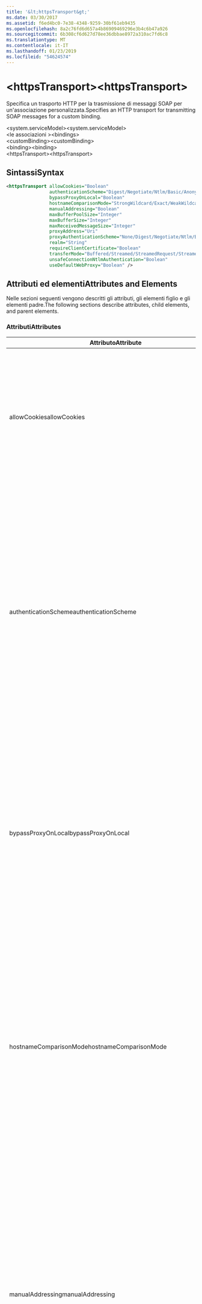 ```yaml
---
title: '&lt;httpsTransport&gt;'
ms.date: 03/30/2017
ms.assetid: f6ed4bc0-7e38-4348-9259-30bf61eb9435
ms.openlocfilehash: 8a2c76fd6d657a4b86909469296e3b4c6b47a926
ms.sourcegitcommit: 6b308cf6d627d78ee36dbbae8972a310ac7fd6c8
ms.translationtype: MT
ms.contentlocale: it-IT
ms.lasthandoff: 01/23/2019
ms.locfileid: "54624574"
---
```

# <a name="lthttpstransportgt"></a><span data-ttu-id="3428c-102">&lt;httpsTransport&gt;</span><span class="sxs-lookup"><span data-stu-id="3428c-102">&lt;httpsTransport&gt;</span></span>
<span data-ttu-id="3428c-103">Specifica un trasporto HTTP per la trasmissione di messaggi SOAP per un'associazione personalizzata.</span><span class="sxs-lookup"><span data-stu-id="3428c-103">Specifies an HTTP transport for transmitting SOAP messages for a custom binding.</span></span>  
  
 <span data-ttu-id="3428c-104">\<system.serviceModel></span><span class="sxs-lookup"><span data-stu-id="3428c-104">\<system.serviceModel></span></span>  
<span data-ttu-id="3428c-105">\<le associazioni ></span><span class="sxs-lookup"><span data-stu-id="3428c-105">\<bindings></span></span>  
<span data-ttu-id="3428c-106">\<customBinding></span><span class="sxs-lookup"><span data-stu-id="3428c-106">\<customBinding></span></span>  
<span data-ttu-id="3428c-107">\<binding></span><span class="sxs-lookup"><span data-stu-id="3428c-107">\<binding></span></span>  
<span data-ttu-id="3428c-108">\<httpsTransport></span><span class="sxs-lookup"><span data-stu-id="3428c-108">\<httpsTransport></span></span>  
  
## <a name="syntax"></a><span data-ttu-id="3428c-109">Sintassi</span><span class="sxs-lookup"><span data-stu-id="3428c-109">Syntax</span></span>  
  
```xml  
<httpsTransport allowCookies="Boolean"
                authenticationScheme="Digest/Negotiate/Ntlm/Basic/Anonymous"
                bypassProxyOnLocal="Boolean"
                hostnameComparisonMode="StrongWildcard/Exact/WeakWildcard"
                manualAddressing="Boolean"
                maxBufferPoolSize="Integer"
                maxBufferSize="Integer"
                maxReceivedMessageSize="Integer"
                proxyAddress="Uri"
                proxyAuthenticationScheme="None/Digest/Negotiate/Ntlm/Basic/Anonymous"
                realm="String"
                requireClientCertificate="Boolean"
                transferMode="Buffered/Streamed/StreamedRequest/StreamedResponse"
                unsafeConnectionNtlmAuthentication="Boolean"
                useDefaultWebProxy="Boolean" />
```  
  
## <a name="attributes-and-elements"></a><span data-ttu-id="3428c-110">Attributi ed elementi</span><span class="sxs-lookup"><span data-stu-id="3428c-110">Attributes and Elements</span></span>  
 <span data-ttu-id="3428c-111">Nelle sezioni seguenti vengono descritti gli attributi, gli elementi figlio e gli elementi padre.</span><span class="sxs-lookup"><span data-stu-id="3428c-111">The following sections describe attributes, child elements, and parent elements.</span></span>  
  
### <a name="attributes"></a><span data-ttu-id="3428c-112">Attributi</span><span class="sxs-lookup"><span data-stu-id="3428c-112">Attributes</span></span>  
  
|<span data-ttu-id="3428c-113">Attributo</span><span class="sxs-lookup"><span data-stu-id="3428c-113">Attribute</span></span>|<span data-ttu-id="3428c-114">Descrizione</span><span class="sxs-lookup"><span data-stu-id="3428c-114">Description</span></span>|  
|---------------|-----------------|  
|<span data-ttu-id="3428c-115">allowCookies</span><span class="sxs-lookup"><span data-stu-id="3428c-115">allowCookies</span></span>|<span data-ttu-id="3428c-116">Valore booleano che specifica se il client accetta cookie e li propaga alle richieste future.</span><span class="sxs-lookup"><span data-stu-id="3428c-116">A Boolean value that specifies whether the client accepts cookies and propagates them on future requests.</span></span> <span data-ttu-id="3428c-117">Il valore predefinito è `false`.</span><span class="sxs-lookup"><span data-stu-id="3428c-117">The default is `false`.</span></span><br /><br /> <span data-ttu-id="3428c-118">È possibile usare questo attributo quando si interagisce con servizi Web ASMX che usano cookie.</span><span class="sxs-lookup"><span data-stu-id="3428c-118">You can use this attribute when you interact with ASMX Web services that use cookies.</span></span> <span data-ttu-id="3428c-119">In questo modo i cookie restituiti dal server vengono copiati automaticamente in tutte le richieste client future per quel servizio.</span><span class="sxs-lookup"><span data-stu-id="3428c-119">In this way, you can be sure that the cookies returned from the server are automatically copied to all future client requests for that service.</span></span>|  
|<span data-ttu-id="3428c-120">authenticationScheme</span><span class="sxs-lookup"><span data-stu-id="3428c-120">authenticationScheme</span></span>|<span data-ttu-id="3428c-121">Specifica il protocollo usato per autenticare le richieste del client elaborate da un listener HTTP.</span><span class="sxs-lookup"><span data-stu-id="3428c-121">Specifies the protocol used to authenticate client requests being processed by an HTTP listener.</span></span> <span data-ttu-id="3428c-122">Di seguito vengono elencati i valori validi:</span><span class="sxs-lookup"><span data-stu-id="3428c-122">Valid values include the following:</span></span><br /><br /> <span data-ttu-id="3428c-123">-Digest: Specifica l'autenticazione digest.</span><span class="sxs-lookup"><span data-stu-id="3428c-123">-   Digest: Specifies digest authentication.</span></span><br /><span data-ttu-id="3428c-124">-Negotiate: Negozia con il client per determinare lo schema di autenticazione.</span><span class="sxs-lookup"><span data-stu-id="3428c-124">-   Negotiate: Negotiates with the client to determine the authentication scheme.</span></span> <span data-ttu-id="3428c-125">Viene usato se il client e il server supportano entrambi Kerberos; in caso contrario, viene usato NTLM.</span><span class="sxs-lookup"><span data-stu-id="3428c-125">If both client and server support Kerberos, it is used; otherwise, NTLM is used.</span></span><br /><span data-ttu-id="3428c-126">-Ntlm: Specifica l'autenticazione NTLM.</span><span class="sxs-lookup"><span data-stu-id="3428c-126">-   Ntlm: Specifies NTLM authentication.</span></span><br /><span data-ttu-id="3428c-127">-Base: Specifica l'autenticazione di base.</span><span class="sxs-lookup"><span data-stu-id="3428c-127">-   Basic: Specifies basic authentication.</span></span><br /><span data-ttu-id="3428c-128">-Anonimo: Consente di specificare l'autenticazione anonima.</span><span class="sxs-lookup"><span data-stu-id="3428c-128">-   Anonymous: Specifies anonymous authentication.</span></span><br /><br /> <span data-ttu-id="3428c-129">Il valore predefinito è Anonymous.</span><span class="sxs-lookup"><span data-stu-id="3428c-129">The default is Anonymous.</span></span> <span data-ttu-id="3428c-130">L'attributo è di tipo <xref:System.Net.AuthenticationSchemes>.</span><span class="sxs-lookup"><span data-stu-id="3428c-130">This attribute is of type <xref:System.Net.AuthenticationSchemes>.</span></span> <span data-ttu-id="3428c-131">Questo attributo può essere impostato solo una volta.</span><span class="sxs-lookup"><span data-stu-id="3428c-131">This attribute can only be set once.</span></span>|  
|<span data-ttu-id="3428c-132">bypassProxyOnLocal</span><span class="sxs-lookup"><span data-stu-id="3428c-132">bypassProxyOnLocal</span></span>|<span data-ttu-id="3428c-133">Valore booleano che indica se ignorare il server proxy per indirizzi locali.</span><span class="sxs-lookup"><span data-stu-id="3428c-133">A Boolean value that indicates whether to bypass the proxy server for local addresses.</span></span> <span data-ttu-id="3428c-134">Il valore predefinito è `false`.</span><span class="sxs-lookup"><span data-stu-id="3428c-134">The default is `false`.</span></span><br /><br /> <span data-ttu-id="3428c-135">Un indirizzo locale corrisponde a un indirizzo che si trova nella rete LAN o nell'Intranet locale.</span><span class="sxs-lookup"><span data-stu-id="3428c-135">A local address is one that is on the local LAN or intranet.</span></span><br /><br /> <span data-ttu-id="3428c-136">Windows Communication Foundation (WCF) ignora sempre il proxy se l'indirizzo del servizio inizia con `http://localhost`.</span><span class="sxs-lookup"><span data-stu-id="3428c-136">Windows Communication Foundation (WCF) always ignores the proxy if the service address begins with `http://localhost`.</span></span><br /><br /> <span data-ttu-id="3428c-137">È necessario usare il nome host invece di localhost se si desidera che i client passino da un proxy quando comunicano con servizi nello stesso computer.</span><span class="sxs-lookup"><span data-stu-id="3428c-137">You should use the host name rather than localhost if you want clients to go through a proxy when talking to services on the same machine.</span></span>|  
|<span data-ttu-id="3428c-138">hostnameComparisonMode</span><span class="sxs-lookup"><span data-stu-id="3428c-138">hostnameComparisonMode</span></span>|<span data-ttu-id="3428c-139">Specifica la modalità di confronto del nome host HTTP usata per analizzare gli URI.</span><span class="sxs-lookup"><span data-stu-id="3428c-139">Specifies the HTTP hostname comparison mode used to parse URIs.</span></span> <span data-ttu-id="3428c-140">I valori validi sono:</span><span class="sxs-lookup"><span data-stu-id="3428c-140">Valid values are,</span></span><br /><br /> <span data-ttu-id="3428c-141">-StrongWildcard: ("+") corrisponde a tutti i possibili nomi host nel contesto dello schema specificato, porta e relativo URI.</span><span class="sxs-lookup"><span data-stu-id="3428c-141">-   StrongWildcard: ("+") matches all possible hostnames in the context of the specified scheme, port and relative URI.</span></span><br /><span data-ttu-id="3428c-142">-Valore esatto: senza caratteri jolly</span><span class="sxs-lookup"><span data-stu-id="3428c-142">-   Exact: no wildcards</span></span><br /><span data-ttu-id="3428c-143">-WeakWildcard: ("\*") corrisponde a qualsiasi nome host possibile nel contesto dello schema specificato, porta e relativo UIR che non sono stati associati in modo esplicito o tramite il meccanismo di carattere jolly complesso.</span><span class="sxs-lookup"><span data-stu-id="3428c-143">-   WeakWildcard: ("\*") matches all possible hostname in the context of the specified scheme, port and relative UIR that have not been matched explicitly or through the strong wildcard mechanism.</span></span><br /><br /> <span data-ttu-id="3428c-144">L'impostazione predefinita è StrongWildcard.</span><span class="sxs-lookup"><span data-stu-id="3428c-144">The default is StrongWildcard.</span></span> <span data-ttu-id="3428c-145">L'attributo è di tipo `System.ServiceModel.HostnameComparison`.</span><span class="sxs-lookup"><span data-stu-id="3428c-145">This attribute is of type `System.ServiceModel.HostnameComparison`.</span></span>|  
|<span data-ttu-id="3428c-146">manualAddressing</span><span class="sxs-lookup"><span data-stu-id="3428c-146">manualAddressing</span></span>|<span data-ttu-id="3428c-147">Valore booleano che consente all'utente di assumere il controllo dell'indirizzamento dei messaggi.</span><span class="sxs-lookup"><span data-stu-id="3428c-147">A Boolean value that enables the user to take control of message addressing.</span></span> <span data-ttu-id="3428c-148">Questa proprietà viene usata in genere in scenari di router, in cui è l'applicazione a determinare a quale delle tante destinazioni inviare un messaggio.</span><span class="sxs-lookup"><span data-stu-id="3428c-148">This property is usually used in router scenarios, where the application determines which one of several destinations to send a message to.</span></span><br /><br /> <span data-ttu-id="3428c-149">Quando è impostato su `true`, il canale presuppone che il messaggio sia già stato indirizzato e non aggiunge ulteriori informazioni.</span><span class="sxs-lookup"><span data-stu-id="3428c-149">When set to `true`, the channel assumes the message has already been addressed and does not add any additional information to it.</span></span> <span data-ttu-id="3428c-150">L'utente può indirizzare quindi individualmente ogni messaggio.</span><span class="sxs-lookup"><span data-stu-id="3428c-150">The user can then address every message individually.</span></span><br /><br /> <span data-ttu-id="3428c-151">Quando è impostato su `false`, il meccanismo di indirizzamento predefinito di Windows Communication Foundation (WCF) crea automaticamente indirizzi per tutti i messaggi.</span><span class="sxs-lookup"><span data-stu-id="3428c-151">When set to `false`, the default Windows Communication Foundation (WCF) addressing mechanism automatically creates addresses for all messages.</span></span><br /><br /> <span data-ttu-id="3428c-152">Il valore predefinito è `false`.</span><span class="sxs-lookup"><span data-stu-id="3428c-152">The default is `false`.</span></span>|  
|<span data-ttu-id="3428c-153">maxBufferPoolSize</span><span class="sxs-lookup"><span data-stu-id="3428c-153">maxBufferPoolSize</span></span>|<span data-ttu-id="3428c-154">Numero intero positivo che specifica la dimensione massima del pool di buffer.</span><span class="sxs-lookup"><span data-stu-id="3428c-154">A positive integer that specifies the maximum size of the buffer pool.</span></span> <span data-ttu-id="3428c-155">Il valore predefinito è 524288.</span><span class="sxs-lookup"><span data-stu-id="3428c-155">The default is 524288.</span></span><br /><br /> <span data-ttu-id="3428c-156">Molte parti di WCF usano buffer.</span><span class="sxs-lookup"><span data-stu-id="3428c-156">Many parts of WCF use buffers.</span></span> <span data-ttu-id="3428c-157">La creazione e l'eliminazione dei buffer a ogni relativo uso sono operazioni onerose, analogamente a quelle di Garbage Collection dei buffer.</span><span class="sxs-lookup"><span data-stu-id="3428c-157">Creating and destroying buffers each time they are used is expensive, and garbage collection for buffers is also expensive.</span></span> <span data-ttu-id="3428c-158">Quando si usa un pool di buffer è possibile prelevare un buffer dal pool, usarlo e, al termine delle operazioni, riporlo nel pool.</span><span class="sxs-lookup"><span data-stu-id="3428c-158">With buffer pools, you can take a buffer from the pool, use it, and return it to the pool once you are done.</span></span> <span data-ttu-id="3428c-159">In questo modo è possibile evitare il sovraccarico dovuto alla creazione e all'eliminazione dei buffer.</span><span class="sxs-lookup"><span data-stu-id="3428c-159">Thus the overhead in creating and destroying buffers is avoided.</span></span>|  
|<span data-ttu-id="3428c-160">maxBufferSize</span><span class="sxs-lookup"><span data-stu-id="3428c-160">maxBufferSize</span></span>|<span data-ttu-id="3428c-161">Numero intero positivo che specifica la dimensione massima del buffer.</span><span class="sxs-lookup"><span data-stu-id="3428c-161">A positive integer that specifies the maximum size of the buffer.</span></span> <span data-ttu-id="3428c-162">L'impostazione predefinita è 524288.</span><span class="sxs-lookup"><span data-stu-id="3428c-162">The default is 524288</span></span>|  
|<span data-ttu-id="3428c-163">maxReceivedMessageSize</span><span class="sxs-lookup"><span data-stu-id="3428c-163">maxReceivedMessageSize</span></span>|<span data-ttu-id="3428c-164">Numero intero positivo che specifica la dimensione massima consentita del messaggio che può essere ricevuto.</span><span class="sxs-lookup"><span data-stu-id="3428c-164">A positive integer that specifies the maximum allowable message size that can be received.</span></span> <span data-ttu-id="3428c-165">Il valore predefinito è 65536.</span><span class="sxs-lookup"><span data-stu-id="3428c-165">The default is 65536.</span></span>|  
|<span data-ttu-id="3428c-166">proxyAddress</span><span class="sxs-lookup"><span data-stu-id="3428c-166">proxyAddress</span></span>|<span data-ttu-id="3428c-167">URI che specifica l'indirizzo del proxy HTTP.</span><span class="sxs-lookup"><span data-stu-id="3428c-167">A URI that specifies the address of the HTTP proxy.</span></span> <span data-ttu-id="3428c-168">Se `useSystemWebProxy` è `true`, questa impostazione deve essere `null`.</span><span class="sxs-lookup"><span data-stu-id="3428c-168">If `useSystemWebProxy` is `true`, this setting must be `null`.</span></span> <span data-ttu-id="3428c-169">Il valore predefinito è `null`.</span><span class="sxs-lookup"><span data-stu-id="3428c-169">The default is `null`.</span></span>|  
|<span data-ttu-id="3428c-170">proxyAuthenticationScheme</span><span class="sxs-lookup"><span data-stu-id="3428c-170">proxyAuthenticationScheme</span></span>|<span data-ttu-id="3428c-171">Specifica il protocollo usato per l'autenticazione delle richieste client elaborate da un proxy HTTP.</span><span class="sxs-lookup"><span data-stu-id="3428c-171">Specifies the protocol used for authenticating client requests being processed by an HTTP proxy.</span></span> <span data-ttu-id="3428c-172">Di seguito vengono elencati i valori validi:</span><span class="sxs-lookup"><span data-stu-id="3428c-172">Valid values include the following:</span></span><br /><br /> <span data-ttu-id="3428c-173">-None: Viene eseguita alcuna autenticazione.</span><span class="sxs-lookup"><span data-stu-id="3428c-173">-   None: No authentication is performed.</span></span><br /><span data-ttu-id="3428c-174">-Digest: Specifica l'autenticazione digest.</span><span class="sxs-lookup"><span data-stu-id="3428c-174">-   Digest: Specifies digest authentication.</span></span><br /><span data-ttu-id="3428c-175">-Negotiate: Negozia con il client per determinare lo schema di autenticazione.</span><span class="sxs-lookup"><span data-stu-id="3428c-175">-   Negotiate: Negotiates with the client to determine the authentication scheme.</span></span> <span data-ttu-id="3428c-176">Viene usato se il client e il server supportano entrambi Kerberos; in caso contrario, viene usato NTLM.</span><span class="sxs-lookup"><span data-stu-id="3428c-176">If both client and server support Kerberos, it is used; otherwise, NTLM is used.</span></span><br /><span data-ttu-id="3428c-177">-Ntlm: Specifica l'autenticazione NTLM.</span><span class="sxs-lookup"><span data-stu-id="3428c-177">-   Ntlm: Specifies NTLM authentication.</span></span><br /><span data-ttu-id="3428c-178">-Base: Specifica l'autenticazione di base.</span><span class="sxs-lookup"><span data-stu-id="3428c-178">-   Basic: Specifies basic authentication.</span></span><br /><span data-ttu-id="3428c-179">-Anonimo: Consente di specificare l'autenticazione anonima.</span><span class="sxs-lookup"><span data-stu-id="3428c-179">-   Anonymous: Specifies anonymous authentication.</span></span><br /><br /> <span data-ttu-id="3428c-180">Il valore predefinito è Anonymous.</span><span class="sxs-lookup"><span data-stu-id="3428c-180">The default is Anonymous.</span></span> <span data-ttu-id="3428c-181">L'attributo è di tipo <xref:System.Net.AuthenticationSchemes>.</span><span class="sxs-lookup"><span data-stu-id="3428c-181">This attribute is of type <xref:System.Net.AuthenticationSchemes>.</span></span> <span data-ttu-id="3428c-182">Si noti che `IntegratedWindowsAuthentication` non è supportato.</span><span class="sxs-lookup"><span data-stu-id="3428c-182">Note that `IntegratedWindowsAuthentication` is not supported.</span></span>|  
|<span data-ttu-id="3428c-183">realm</span><span class="sxs-lookup"><span data-stu-id="3428c-183">realm</span></span>|<span data-ttu-id="3428c-184">Stringa che specifica l'area di autenticazione da usare sul proxy/server.</span><span class="sxs-lookup"><span data-stu-id="3428c-184">A string that specifies the realm to use on the proxy/server.</span></span> <span data-ttu-id="3428c-185">Il valore predefinito è una stringa vuota.</span><span class="sxs-lookup"><span data-stu-id="3428c-185">The default is an empty string.</span></span><br /><br /> <span data-ttu-id="3428c-186">I server usano aree di autenticazione per separare risorse protette.</span><span class="sxs-lookup"><span data-stu-id="3428c-186">Servers use realms to partition protected resources.</span></span> <span data-ttu-id="3428c-187">Ogni partizione può avere schema di autenticazione e/o database di autorizzazione propri.</span><span class="sxs-lookup"><span data-stu-id="3428c-187">Each partition can have its own authentication scheme and/or authorization database.</span></span> <span data-ttu-id="3428c-188">Le aree vengono usate solo per l'autenticazione di base e classificata.</span><span class="sxs-lookup"><span data-stu-id="3428c-188">Realms are used only for basic and digest authentication.</span></span> <span data-ttu-id="3428c-189">Se un client viene autenticato correttamente, l'autenticazione è valida per tutte le risorse in una determinata area.</span><span class="sxs-lookup"><span data-stu-id="3428c-189">After a client successfully authenticates, the authentication is valid for all resources in a given realm.</span></span> <span data-ttu-id="3428c-190">Per una descrizione dettagliata delle aree, vedere RFC 2617 al [sito Web IETF](https://www.ietf.org).</span><span class="sxs-lookup"><span data-stu-id="3428c-190">For a detailed description of realms, see RFC 2617 at the [IETF website](https://www.ietf.org).</span></span>|  
|<span data-ttu-id="3428c-191">requireClientCertificate</span><span class="sxs-lookup"><span data-stu-id="3428c-191">requireClientCertificate</span></span>|<span data-ttu-id="3428c-192">Valore booleano che specifica se il server richiede al client di fornire un certificato client come parte dell'handshake HTTPS.</span><span class="sxs-lookup"><span data-stu-id="3428c-192">A Boolean value that specifies if the server requires the client to provide a client certificate as part of the HTTPS handshake.</span></span> <span data-ttu-id="3428c-193">Il valore predefinito è `false`.</span><span class="sxs-lookup"><span data-stu-id="3428c-193">The default is `false`.</span></span>|  
|<span data-ttu-id="3428c-194">transferMode</span><span class="sxs-lookup"><span data-stu-id="3428c-194">transferMode</span></span>|<span data-ttu-id="3428c-195">Specifica se i messaggi vengono memorizzati nel buffer o inviati nel flusso in una richiesta o una risposta.</span><span class="sxs-lookup"><span data-stu-id="3428c-195">Specifies whether messages are buffered or streamed or a request or response.</span></span> <span data-ttu-id="3428c-196">Di seguito vengono elencati i valori validi:</span><span class="sxs-lookup"><span data-stu-id="3428c-196">Valid values include the following:</span></span><br /><br /> <span data-ttu-id="3428c-197">-Memorizzato nel buffer: I messaggi di richiesta e risposta vengono memorizzati nel buffer.</span><span class="sxs-lookup"><span data-stu-id="3428c-197">-   Buffered: The request and response messages are buffered.</span></span><br /><span data-ttu-id="3428c-198">-Trasmessi: I messaggi di richiesta e risposta sono state trasmesse.</span><span class="sxs-lookup"><span data-stu-id="3428c-198">-   Streamed: The request and response messages are streamed.</span></span><br /><span data-ttu-id="3428c-199">-StreamedRequest: Il messaggio di richiesta viene inviato nel flusso e quello di risposta viene memorizzato nel buffer.</span><span class="sxs-lookup"><span data-stu-id="3428c-199">-   StreamedRequest: The request message is streamed and the response message is buffered.</span></span><br /><span data-ttu-id="3428c-200">-StreamedResponse: Il messaggio di richiesta viene memorizzato nel buffer e quello di risposta viene inviato nel flusso.</span><span class="sxs-lookup"><span data-stu-id="3428c-200">-   StreamedResponse: The request message is buffered and the response message is streamed.</span></span><br /><br /> <span data-ttu-id="3428c-201">L'impostazione predefinita è Buffered.</span><span class="sxs-lookup"><span data-stu-id="3428c-201">The default is Buffered.</span></span> <span data-ttu-id="3428c-202">L'attributo è di tipo <xref:System.ServiceModel.TransferMode>.</span><span class="sxs-lookup"><span data-stu-id="3428c-202">This attribute is of type <xref:System.ServiceModel.TransferMode>.</span></span>|  
|<span data-ttu-id="3428c-203">unsafeConnectionNtlmAuthentication</span><span class="sxs-lookup"><span data-stu-id="3428c-203">unsafeConnectionNtlmAuthentication</span></span>|<span data-ttu-id="3428c-204">Valore che specifica se nel server viene attivata la condivisione di connessioni non sicure.</span><span class="sxs-lookup"><span data-stu-id="3428c-204">A Boolean value that specifies whether Unsafe Connection Sharing is enabled on the server.</span></span> <span data-ttu-id="3428c-205">Il valore predefinito è `false`.</span><span class="sxs-lookup"><span data-stu-id="3428c-205">The default is `false`.</span></span> <span data-ttu-id="3428c-206">Se abilitata, l'autenticazione NTLM viene eseguita una volta su ogni connessione TCP.</span><span class="sxs-lookup"><span data-stu-id="3428c-206">If enabled, NTLM authentication is performed once on each TCP connection.</span></span>|  
|<span data-ttu-id="3428c-207">useDefaultWebProxy</span><span class="sxs-lookup"><span data-stu-id="3428c-207">useDefaultWebProxy</span></span>|<span data-ttu-id="3428c-208">Valore booleano che specifica se vengono usate le impostazioni proxy a livello di computer anziché le impostazioni utente specifiche.</span><span class="sxs-lookup"><span data-stu-id="3428c-208">A Boolean value that specifies whether the machine-wide proxy settings are used rather than the user specific settings.</span></span> <span data-ttu-id="3428c-209">Il valore predefinito è `true`.</span><span class="sxs-lookup"><span data-stu-id="3428c-209">The default is `true`.</span></span>|  
  
### <a name="child-elements"></a><span data-ttu-id="3428c-210">Elementi figlio</span><span class="sxs-lookup"><span data-stu-id="3428c-210">Child Elements</span></span>  
 <span data-ttu-id="3428c-211">Nessuno.</span><span class="sxs-lookup"><span data-stu-id="3428c-211">None.</span></span>  
  
### <a name="parent-elements"></a><span data-ttu-id="3428c-212">Elementi padre</span><span class="sxs-lookup"><span data-stu-id="3428c-212">Parent Elements</span></span>  
  
|<span data-ttu-id="3428c-213">Elemento</span><span class="sxs-lookup"><span data-stu-id="3428c-213">Element</span></span>|<span data-ttu-id="3428c-214">Descrizione</span><span class="sxs-lookup"><span data-stu-id="3428c-214">Description</span></span>|  
|-------------|-----------------|  
|[<span data-ttu-id="3428c-215">\<binding></span><span class="sxs-lookup"><span data-stu-id="3428c-215">\<binding></span></span>](../../../../../docs/framework/misc/binding.md)|<span data-ttu-id="3428c-216">Definisce tutte le funzionalità di associazione dell'associazione personalizzata.</span><span class="sxs-lookup"><span data-stu-id="3428c-216">Defines all binding capabilities of the custom binding.</span></span>|  
  
## <a name="remarks"></a><span data-ttu-id="3428c-217">Note</span><span class="sxs-lookup"><span data-stu-id="3428c-217">Remarks</span></span>  
 <span data-ttu-id="3428c-218">L'elemento `httpsTransport` rappresenta il punto iniziale per la creazione di un'associazione personalizzata che implementa il protocollo di trasporto HTTPS.</span><span class="sxs-lookup"><span data-stu-id="3428c-218">The `httpsTransport` element is the starting point for creating a custom binding that implements the HTTPS transport protocol.</span></span> <span data-ttu-id="3428c-219">HTTPS è il trasporto primario usato a fini di interoperabilità protetta.</span><span class="sxs-lookup"><span data-stu-id="3428c-219">HTTPS is the primary transport used for secure interoperability purposes.</span></span> <span data-ttu-id="3428c-220">HTTPS è supportato da Windows Communication Foundation (WCF) per garantire l'interoperabilità con altri stack di servizi Web.</span><span class="sxs-lookup"><span data-stu-id="3428c-220">HTTPS is supported by the Windows Communication Foundation (WCF) to ensure interoperability with other Web services stacks.</span></span>  
  
## <a name="see-also"></a><span data-ttu-id="3428c-221">Vedere anche</span><span class="sxs-lookup"><span data-stu-id="3428c-221">See also</span></span>
- <xref:System.ServiceModel.Configuration.HttpsTransportElement>
- <xref:System.ServiceModel.Channels.HttpsTransportBindingElement>
- <xref:System.ServiceModel.Channels.TransportBindingElement>
- <xref:System.ServiceModel.Channels.CustomBinding>
- [<span data-ttu-id="3428c-222">Trasporti</span><span class="sxs-lookup"><span data-stu-id="3428c-222">Transports</span></span>](../../../../../docs/framework/wcf/feature-details/transports.md)
- [<span data-ttu-id="3428c-223">Scelta di un trasporto</span><span class="sxs-lookup"><span data-stu-id="3428c-223">Choosing a Transport</span></span>](../../../../../docs/framework/wcf/feature-details/choosing-a-transport.md)
- [<span data-ttu-id="3428c-224">Associazioni</span><span class="sxs-lookup"><span data-stu-id="3428c-224">Bindings</span></span>](../../../../../docs/framework/wcf/bindings.md)
- [<span data-ttu-id="3428c-225">Estensione delle associazioni</span><span class="sxs-lookup"><span data-stu-id="3428c-225">Extending Bindings</span></span>](../../../../../docs/framework/wcf/extending/extending-bindings.md)
- [<span data-ttu-id="3428c-226">Associazioni personalizzate</span><span class="sxs-lookup"><span data-stu-id="3428c-226">Custom Bindings</span></span>](../../../../../docs/framework/wcf/extending/custom-bindings.md)
- [<span data-ttu-id="3428c-227">\<customBinding></span><span class="sxs-lookup"><span data-stu-id="3428c-227">\<customBinding></span></span>](../../../../../docs/framework/configure-apps/file-schema/wcf/custombinding.md)
